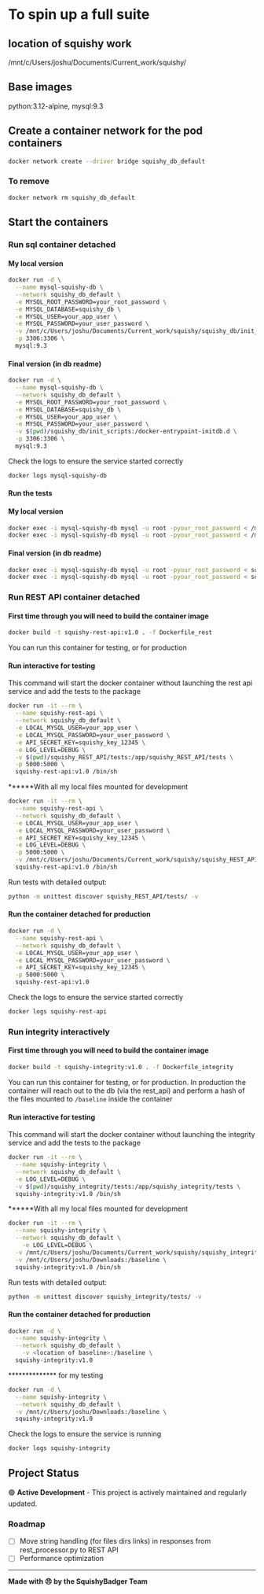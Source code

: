# To spin up a full suite

## location of squishy work
/mnt/c/Users/joshu/Documents/Current_work/squishy/

## Base images
python:3.12-alpine, mysql:9.3

## Create a container network for the pod containers
```bash
docker network create --driver bridge squishy_db_default
```
### To remove
```bash
docker network rm squishy_db_default
```
## Start the containers

### Run sql container detached
#### My local version
```bash
docker run -d \
  --name mysql-squishy-db \
  --network squishy_db_default \
  -e MYSQL_ROOT_PASSWORD=your_root_password \
  -e MYSQL_DATABASE=squishy_db \
  -e MYSQL_USER=your_app_user \
  -e MYSQL_PASSWORD=your_user_password \
  -v /mnt/c/Users/joshu/Documents/Current_work/squishy/squishy_db/init_scripts:/docker-entrypoint-initdb.d \
  -p 3306:3306 \
  mysql:9.3
```

#### Final version (in db readme)
```bash
docker run -d \
  --name mysql-squishy-db \
  --network squishy_db_default \
  -e MYSQL_ROOT_PASSWORD=your_root_password \
  -e MYSQL_DATABASE=squishy_db \
  -e MYSQL_USER=your_app_user \
  -e MYSQL_PASSWORD=your_user_password \
  -v $(pwd)/squishy_db/init_scripts:/docker-entrypoint-initdb.d \
  -p 3306:3306 \
  mysql:9.3
```

Check the logs to ensure the service started correctly
```bash
docker logs mysql-squishy-db
```

#### Run the tests
#### My local version
```bash
docker exec -i mysql-squishy-db mysql -u root -pyour_root_password < /mnt/c/Users/joshu/Documents/Current_work/squishy/squishy_db/tests/test_hashtable.sql
docker exec -i mysql-squishy-db mysql -u root -pyour_root_password < /mnt/c/Users/joshu/Documents/Current_work/squishy/squishy_db/tests/test_logs.sql
```
#### Final version (in db readme)
```bash
docker exec -i mysql-squishy-db mysql -u root -pyour_root_password < squishy_db/tests/test_hashtable.sql
docker exec -i mysql-squishy-db mysql -u root -pyour_root_password < squishy_db/tests/test_logs.sql
```

### Run REST API container detached
#### First time through you will need to build the container image
```bash
docker build -t squishy-rest-api:v1.0 . -f Dockerfile_rest
```

You can run this container for testing, or for production
#### Run interactive for testing
This command will start the docker container without launching the rest api service and add the tests 
to the package
```bash
docker run -it --rm \
  --name squishy-rest-api \
  --network squishy_db_default \
  -e LOCAL_MYSQL_USER=your_app_user \
  -e LOCAL_MYSQL_PASSWORD=your_user_password \
  -e API_SECRET_KEY=squishy_key_12345 \
  -e LOG_LEVEL=DEBUG \
  -v $(pwd)/squishy_REST_API/tests:/app/squishy_REST_API/tests \
  -p 5000:5000 \
  squishy-rest-api:v1.0 /bin/sh
```
******With all my local files mounted for development
```bash
docker run -it --rm \
  --name squishy-rest-api \
  --network squishy_db_default \
  -e LOCAL_MYSQL_USER=your_app_user \
  -e LOCAL_MYSQL_PASSWORD=your_user_password \
  -e API_SECRET_KEY=squishy_key_12345 \
  -e LOG_LEVEL=DEBUG \
  -p 5000:5000 \
  -v /mnt/c/Users/joshu/Documents/Current_work/squishy/squishy_REST_API:/app/squishy_REST_API \
  squishy-rest-api:v1.0 /bin/sh
```

Run tests with detailed output:
```bash
python -m unittest discover squishy_REST_API/tests/ -v
```

#### Run the container detached for production
```bash
docker run -d \
  --name squishy-rest-api \
  --network squishy_db_default \
  -e LOCAL_MYSQL_USER=your_app_user \
  -e LOCAL_MYSQL_PASSWORD=your_user_password \
  -e API_SECRET_KEY=squishy_key_12345 \
  -p 5000:5000 \
  squishy-rest-api:v1.0
```

Check the logs to ensure the service started correctly
```bash
docker logs squishy-rest-api
```

### Run integrity interactively
#### First time through you will need to build the container image
```bash
docker build -t squishy-integrity:v1.0 . -f Dockerfile_integrity
```

You can run this container for testing, or for production. In production the
container will reach out to the db (via the rest_api) and perform a hash of the
files mounted to `/baseline` inside the container
#### Run interactive for testing
This command will start the docker container without launching the integrity service and add the tests 
to the package

```bash
docker run -it --rm \
  --name squishy-integrity \
  --network squishy_db_default \
  -e LOG_LEVEL=DEBUG \
  -v $(pwd)/squishy_integrity/tests:/app/squishy_integrity/tests \
  squishy-integrity:v1.0 /bin/sh
```
******With all my local files mounted for development
```bash
docker run -it --rm \
  --name squishy-integrity \
  --network squishy_db_default \
    -e LOG_LEVEL=DEBUG \
  -v /mnt/c/Users/joshu/Documents/Current_work/squishy/squishy_integrity:/app/squishy_integrity \
  -v /mnt/c/Users/joshu/Downloads:/baseline \
  squishy-integrity:v1.0 /bin/sh
```

Run tests with detailed output:
```bash
python -m unittest discover squishy_integrity/tests/ -v
```

#### Run the container detached for production
```bash
docker run -d \
  --name squishy-integrity \
  --network squishy_db_default \
    -v <location of baseline>:/baseline \
  squishy-integrity:v1.0
```
************** for my testing
```bash
docker run -d \
  --name squishy-integrity \
  --network squishy_db_default \
  -v /mnt/c/Users/joshu/Downloads:/baseline \
  squishy-integrity:v1.0
```

Check the logs to ensure the service is running
```bash
docker logs squishy-integrity
```


## Project Status

🟢 **Active Development** - This project is actively maintained and regularly updated.

### Roadmap
- [ ] Move string handling (for files dirs links) in responses from rest_processor.py to REST API
- [ ] Performance optimization

---

**Made with 😠 by the SquishyBadger Team**













